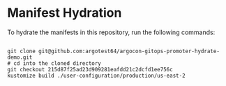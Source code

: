 
# Manifest Hydration

To hydrate the manifests in this repository, run the following commands:

```shell

git clone git@github.com:argotest64/argocon-gitops-promoter-hydrate-demo.git
# cd into the cloned directory
git checkout 215d87f25ad23d909281eafdd21c2dcfd1ee756c
kustomize build ./user-configuration/production/us-east-2
```